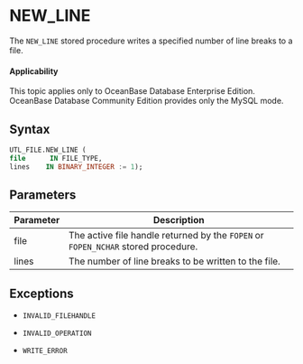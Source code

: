 NEW_LINE
=============================

The `NEW_LINE` stored procedure writes a specified number of line breaks to a file.

  <main id="notice" >
    <h4>Applicability</h4>
    <p>This topic applies only to OceanBase Database Enterprise Edition. OceanBase Database Community Edition provides only the MySQL mode. </p>
  </main>

Syntax
-----------------------

```sql
UTL_FILE.NEW_LINE (
file      IN FILE_TYPE,
lines    IN BINARY_INTEGER := 1);
```



Parameters
-------------------------



| Parameter | Description |
|-------|----------------------------------------|
| file | The active file handle returned by the `FOPEN` or `FOPEN_NCHAR` stored procedure.  |
| lines | The number of line breaks to be written to the file.  |



Exceptions
-------------------------

* `INVALID_FILEHANDLE`



* `INVALID_OPERATION`



* `WRITE_ERROR`





